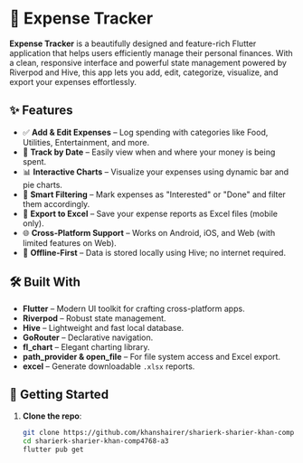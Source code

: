 # 💸 Expense Tracker

**Expense Tracker** is a beautifully designed and feature-rich Flutter application that helps users efficiently manage their personal finances. With a clean, responsive interface and powerful state management powered by Riverpod and Hive, this app lets you add, edit, categorize, visualize, and export your expenses effortlessly.

## ✨ Features

- ✅ **Add & Edit Expenses** – Log spending with categories like Food, Utilities, Entertainment, and more.
- 📅 **Track by Date** – Easily view when and where your money is being spent.
- 📊 **Interactive Charts** – Visualize your expenses using dynamic bar and pie charts.
- 🧠 **Smart Filtering** – Mark expenses as "Interested" or "Done" and filter them accordingly.
- 📂 **Export to Excel** – Save your expense reports as Excel files (mobile only).
- 🌐 **Cross-Platform Support** – Works on Android, iOS, and Web (with limited features on Web).
- 🔐 **Offline-First** – Data is stored locally using Hive; no internet required.

## 🛠️ Built With

- **Flutter** – Modern UI toolkit for crafting cross-platform apps.
- **Riverpod** – Robust state management.
- **Hive** – Lightweight and fast local database.
- **GoRouter** – Declarative navigation.
- **fl_chart** – Elegant charting library.
- **path_provider & open_file** – For file system access and Excel export.
- **excel** – Generate downloadable `.xlsx` reports.

## 🚀 Getting Started

1. **Clone the repo**:
   ```bash
   git clone https://github.com/khanshairer/sharierk-sharier-khan-comp4768-a3.git
   cd sharierk-sharier-khan-comp4768-a3
   flutter pub get
